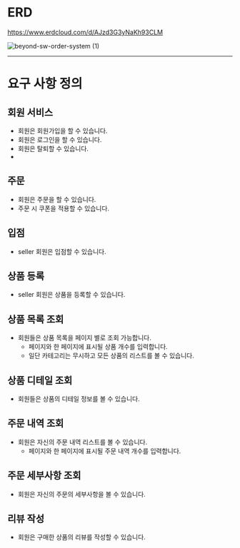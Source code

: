 # ERD
https://www.erdcloud.com/d/AJzd3G3yNaKh93CLM


![beyond-sw-order-system (1)](https://github.com/clean2001/order-system-database/assets/64718002/7fd74c08-7e8f-4c62-a15a-8fa56ef751e8)


---

# 요구 사항 정의

## 회원 서비스
- 회원은 회원가입을 할 수 있습니다.
- 회원은 로그인을 할 수 있습니다.
- 회원은 탈퇴할 수 있습니다.
- 
## 주문
- 회원은 주문을 할 수 있습니다.
- 주문 시 쿠폰을 적용할 수 있습니다.

## 입점
- seller 회원은 입점할 수 있습니다.

## 상품 등록
- seller 회원은 상품을 등록할 수 있습니다.

## 상품 목록 조회
- 회원들은 상품 목록을 페이지 별로 조회 가능합니다.
  - 페이지와 한 페이지에 표시될 상품 개수를 입력합니다.
  - 일단 카테고리는 무시하고 모든 상품의 리스트를 볼 수 있습니다.

## 상품 디테일 조회
- 회원들은 상품의 디테일 정보를 볼 수 있습니다.

## 주문 내역 조회
- 회원은 자신의 주문 내역 리스트를 볼 수 있습니다.
  - 페이지와 한 페이지에 표시될 주문 내역 개수를 입력합니다.

## 주문 세부사항 조회
- 회원은 자신의 주문의 세부사항을 볼 수 있습니다.

## 리뷰 작성
- 회원은 구매한 상품의 리뷰를 작성할 수 있습니다.
